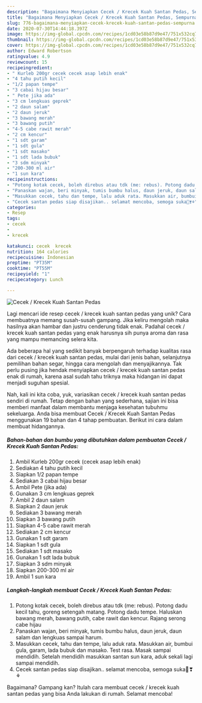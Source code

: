 ```yaml
---
description: "Bagaimana Menyiapkan Cecek / Krecek Kuah Santan Pedas, Sempurna"
title: "Bagaimana Menyiapkan Cecek / Krecek Kuah Santan Pedas, Sempurna"
slug: 776-bagaimana-menyiapkan-cecek-krecek-kuah-santan-pedas-sempurna
date: 2020-07-30T14:44:18.397Z
image: https://img-global.cpcdn.com/recipes/1cd03e58b87d9e47/751x532cq70/cecek-krecek-kuah-santan-pedas-foto-resep-utama.jpg
thumbnail: https://img-global.cpcdn.com/recipes/1cd03e58b87d9e47/751x532cq70/cecek-krecek-kuah-santan-pedas-foto-resep-utama.jpg
cover: https://img-global.cpcdn.com/recipes/1cd03e58b87d9e47/751x532cq70/cecek-krecek-kuah-santan-pedas-foto-resep-utama.jpg
author: Edward Robertson
ratingvalue: 4.9
reviewcount: 15
recipeingredient:
- " Kurleb 200gr cecek cecek asap lebih enak"
- "4 tahu putih kecil"
- "1/2 papan tempe"
- "3 cabai hijau besar"
- " Pete jika ada"
- "3 cm lengkuas geprek"
- "2 daun salam"
- "2 daun jeruk"
- "3 bawang merah"
- "3 bawang putih"
- "4-5 cabe rawit merah"
- "2 cm kencur"
- "1 sdt garam"
- "1 sdt gula"
- "1 sdt masako"
- "1 sdt lada bubuk"
- "3 sdm minyak"
- "200-300 ml air"
- "1 sun kara"
recipeinstructions:
- "Potong kotak cecek, boleh direbus atau tdk (me: rebus). Potong dadu kecil tahu, goreng setengah matang. Potong dadu tempe. Haluskan bawang merah, bawang putih, cabe rawit dan kencur. Rajang serong cabe hijau"
- "Panaskan wajan, beri minyak, tumis bumbu halus, daun jeruk, daun salam dan lengkuas sampai harum."
- "Masukkan cecek, tahu dan tempe, lalu aduk rata. Masukkan air, bumbui gula, garam, lada bubuk dan masako. Test rasa. Masak sampai mendidih. Setelah mendidih masukkan santan sun kara, aduk sekali lagi sampai mendidih."
- "Cecek santan pedas siap disajikan.. selamat mencoba, semoga suka🤗❣⚘"
categories:
- Resep
tags:
- cecek
- 
- krecek

katakunci: cecek  krecek 
nutrition: 164 calories
recipecuisine: Indonesian
preptime: "PT35M"
cooktime: "PT55M"
recipeyield: "1"
recipecategory: Lunch

---
```



![Cecek / Krecek Kuah Santan Pedas](https://img-global.cpcdn.com/recipes/1cd03e58b87d9e47/751x532cq70/cecek-krecek-kuah-santan-pedas-foto-resep-utama.jpg)

Lagi mencari ide resep cecek / krecek kuah santan pedas yang unik? Cara membuatnya memang susah-susah gampang. Jika keliru mengolah maka hasilnya akan hambar dan justru cenderung tidak enak. Padahal cecek / krecek kuah santan pedas yang enak harusnya sih punya aroma dan rasa yang mampu memancing selera kita.

Ada beberapa hal yang sedikit banyak berpengaruh terhadap kualitas rasa dari cecek / krecek kuah santan pedas, mulai dari jenis bahan, selanjutnya pemilihan bahan segar, hingga cara mengolah dan menyajikannya. Tak perlu pusing jika hendak menyiapkan cecek / krecek kuah santan pedas enak di rumah, karena asal sudah tahu triknya maka hidangan ini dapat menjadi suguhan spesial.




Nah, kali ini kita coba, yuk, variasikan cecek / krecek kuah santan pedas sendiri di rumah. Tetap dengan bahan yang sederhana, sajian ini bisa memberi manfaat dalam membantu menjaga kesehatan tubuhmu sekeluarga. Anda bisa membuat Cecek / Krecek Kuah Santan Pedas menggunakan 19 bahan dan 4 tahap pembuatan. Berikut ini cara dalam membuat hidangannya.

<!--inarticleads1-->

##### Bahan-bahan dan bumbu yang dibutuhkan dalam pembuatan Cecek / Krecek Kuah Santan Pedas:

1. Ambil  Kurleb 200gr cecek (cecek asap lebih enak)
1. Sediakan 4 tahu putih kecil
1. Siapkan 1/2 papan tempe
1. Sediakan 3 cabai hijau besar
1. Ambil  Pete (jika ada)
1. Gunakan 3 cm lengkuas geprek
1. Ambil 2 daun salam
1. Siapkan 2 daun jeruk
1. Sediakan 3 bawang merah
1. Siapkan 3 bawang putih
1. Siapkan 4-5 cabe rawit merah
1. Sediakan 2 cm kencur
1. Gunakan 1 sdt garam
1. Siapkan 1 sdt gula
1. Sediakan 1 sdt masako
1. Gunakan 1 sdt lada bubuk
1. Siapkan 3 sdm minyak
1. Siapkan 200-300 ml air
1. Ambil 1 sun kara




<!--inarticleads2-->

##### Langkah-langkah membuat Cecek / Krecek Kuah Santan Pedas:

1. Potong kotak cecek, boleh direbus atau tdk (me: rebus). Potong dadu kecil tahu, goreng setengah matang. Potong dadu tempe. Haluskan bawang merah, bawang putih, cabe rawit dan kencur. Rajang serong cabe hijau
1. Panaskan wajan, beri minyak, tumis bumbu halus, daun jeruk, daun salam dan lengkuas sampai harum.
1. Masukkan cecek, tahu dan tempe, lalu aduk rata. Masukkan air, bumbui gula, garam, lada bubuk dan masako. Test rasa. Masak sampai mendidih. Setelah mendidih masukkan santan sun kara, aduk sekali lagi sampai mendidih.
1. Cecek santan pedas siap disajikan.. selamat mencoba, semoga suka🤗❣⚘




Bagaimana? Gampang kan? Itulah cara membuat cecek / krecek kuah santan pedas yang bisa Anda lakukan di rumah. Selamat mencoba!
